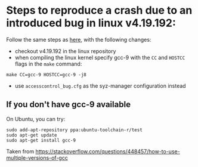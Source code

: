 # Steps to reproduce a crash due to an introduced bug in linux v4.19.192:

Follow the same steps as [here](https://github.com/DaniWppner/tutorials/tree/main/syzkaller_tutorial/minimal-bug-reproduction), with the following changes:

- checkout v4.19.192 in the linux repository
- when compiling the linux kernel specify gcc-9 with the `CC` and `HOSTCC` flags in the `make` command:
```
make CC=gcc-9 HOSTCC=gcc-9 -j8
```
- use `accesscontrol_bug.cfg` as the syz-manager configuration instead

## If you don't have gcc-9 available
On Ubuntu, you can try:
```
sudo add-apt-repository ppa:ubuntu-toolchain-r/test
sudo apt-get update
sudo apt-get install gcc-9
```
Taken from https://stackoverflow.com/questions/448457/how-to-use-multiple-versions-of-gcc
